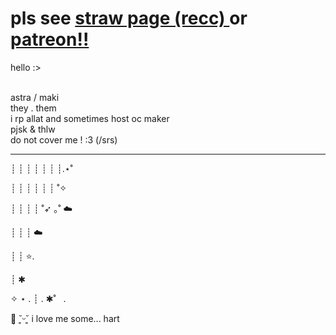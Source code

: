
<h1>pls see <a href="https://makkiatoh.straw.page/"> straw page (recc) </a> or <a href="https://www.patreon.com/ptastrlkii/about"> patreon!!</a></h1>

hello :> 

<br> astra / maki 
<br> they . them
<br> i rp allat and sometimes host oc maker
<br> pjsk & thlw
<br> do not cover me ! :3 (/srs)


------------------------------------------
┊         ┊       ┊   ┊    ┊        ┊  ┊.⋆˚

┊         ┊       ┊   ┊    ┊        ┊ ˚✧

┊         ┊       ┊   ┊   ˚➶ ｡˚   :cloud:

┊         ┊       ┊   :cloud:

⁭⁭┊         ┊        ⭐.

⁭┊          ✱ ⁭ ⁭ ⁭ ⁭ ⁭ ⁭ ⁭ ⁭ ⁭ ⁭ ⁭ ⁭ ⁭ ⁭ ⁭ ⁭ ⁭ ⁭ ⁭ ⁭ ⁭         ⁭ ⁭ ⁭  ⁭ ⁭ ⁭ ⁭ ⁭ ⁭ ⁭ ⁭

✧ ⋆    . ┊ .  ✱˚ ⁭ ⁭ ⁭.

┊͙ ˘͈ᵕ˘͈  i love me some... hart


